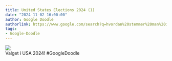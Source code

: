 ```yaml
---
title: United States Elections 2024 (1)
date: "2024-11-02 16:00:00"
author: Google Doodle
authorlink: https://www.google.com/search?q=hvordan%20stemmer%20man%20i%20USA
tags:
- Google-Doodle
---
```

<img src="https://www.google.com/logos/doodles/2024/united-states-elections-2024-6753651837110316.4-l.png" referrerpolicy="no-referrer"><br>Valget i USA 2024! #GoogleDoodle